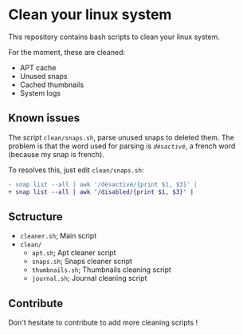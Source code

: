 # Clean your linux system

This repository contains bash scripts to clean your linux system.

For the moment, these are cleaned:
- APT cache
- Unused snaps
- Cached thumbnails
- System logs

## Known issues

The script `clean/snaps.sh`, parse unused snaps to deleted them. The problem is that the word used for parsing is _`désactivé`_, a french word (because my snap is french).

To resolves this, just edit `clean/snaps.sh`:

```diff
- snap list --all | awk '/désactivé/{print $1, $3}' |
+ snap list --all | awk '/disabled/{print $1, $3}' |
```

## Sctructure

- `cleaner.sh`; Main script
- `clean/`
	- `apt.sh`; Apt cleaner script
	- `snaps.sh`; Snaps cleaner script
	- `thumbnails.sh`; Thumbnails cleaning script
	- `journal.sh`; Journal cleaning script

## Contribute

Don't hesitate to contribute to add more cleaning scripts !

